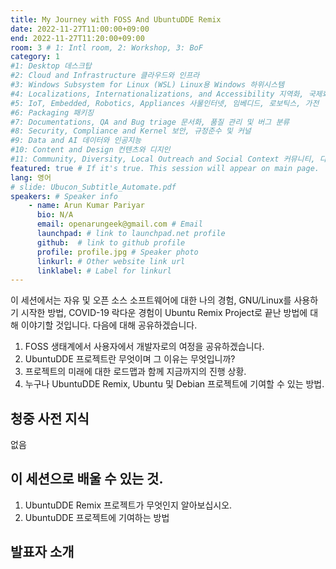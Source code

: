 ```yaml
---
title: My Journey with FOSS And UbuntuDDE Remix
date: 2022-11-27T11:00:00+09:00
end: 2022-11-27T11:20:00+09:00
room: 3 # 1: Intl room, 2: Workshop, 3: BoF
category: 1
#1: Desktop 데스크탑
#2: Cloud and Infrastructure 클라우드와 인프라
#3: Windows Subsystem for Linux (WSL) Linux용 Windows 하위시스템
#4: Localizations, Internationalizations, and Accessibility 지역화, 국제화 및 접근성
#5: IoT, Embedded, Robotics, Appliances 사물인터넷, 임베디드, 로보틱스, 가전
#6: Packaging 패키징
#7: Documentations, QA and Bug triage 문서화, 품질 관리 및 버그 분류
#8: Security, Compliance and Kernel 보안, 규정준수 및 커널
#9: Data and AI 데이터와 인공지능
#10: Content and Design 컨텐츠와 디지인
#11: Community, Diversity, Local Outreach and Social Context 커뮤니티, 다양성, 지역 사회 협력과 사회적 관점
featured: true # If it's true. This session will appear on main page.
lang: 영어
# slide: Ubucon_Subtitle_Automate.pdf
speakers: # Speaker info
    - name: Arun Kumar Pariyar
      bio: N/A
      email: openarungeek@gmail.com # Email
      launchpad: # link to launchpad.net profile
      github:  # link to github profile
      profile: profile.jpg # Speaker photo
      linkurl: # Other website link url
      linklabel: # Label for linkurl
---
```


이 세션에서는 자유 및 오픈 소스 소프트웨어에 대한 나의 경험, GNU/Linux를 사용하기 시작한 방법, COVID-19 락다운 경험이 Ubuntu Remix Project로 끝난 방법에 대해 이야기할 것입니다.  다음에 대해 공유하겠습니다.
 1. FOSS 생태계에서 사용자에서 개발자로의 여정을 공유하겠습니다.
 2. UbuntuDDE 프로젝트란 무엇이며 그 이유는 무엇입니까?
 3. 프로젝트의 미래에 대한 로드맵과 함께 지금까지의 진행 상황.
 4. 누구나 UbuntuDDE Remix, Ubuntu 및 Debian 프로젝트에 기여할 수 있는 방법.

 ## 청중 사전 지식
없음

## 이 세션으로 배울 수 있는 것.
 1. UbuntuDDE Remix 프로젝트가 무엇인지 알아보십시오.
 2. UbuntuDDE 프로젝트에 기여하는 방법
## 발표자 소개

